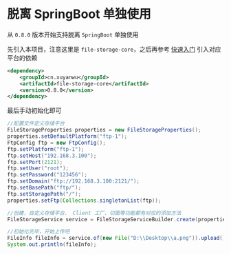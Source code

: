 # 脱离 SpringBoot 单独使用

从 `0.8.0` 版本开始支持脱离 `SpringBoot` 单独使用

先引入本项目，注意这里是 `file-storage-core`，之后再参考 [快速入门](快速入门) 引入对应平台的依赖

```xml
<dependency>
    <groupId>cn.xuyanwu</groupId>
    <artifactId>file-storage-core</artifactId>
    <version>0.8.0</version>
</dependency>
```

最后手动初始化即可

```java
//配置文件定义存储平台
FileStorageProperties properties = new FileStorageProperties();
properties.setDefaultPlatform("ftp-1");
FtpConfig ftp = new FtpConfig();
ftp.setPlatform("ftp-1");
ftp.setHost("192.168.3.100");
ftp.setPort(2121);
ftp.setUser("root");
ftp.setPassword("123456");
ftp.setDomain("ftp://192.168.3.100:2121/");
ftp.setBasePath("ftp/");
ftp.setStoragePath("/");
properties.setFtp(Collections.singletonList(ftp));

//创建，自定义存储平台、 Client 工厂、切面等功能都有对应的添加方法
FileStorageService service = FileStorageServiceBuilder.create(properties).useDefault().build();

//初始化完毕，开始上传吧
FileInfo fileInfo = service.of(new File("D:\\Desktop\\a.png")).upload();
System.out.println(fileInfo);
```
